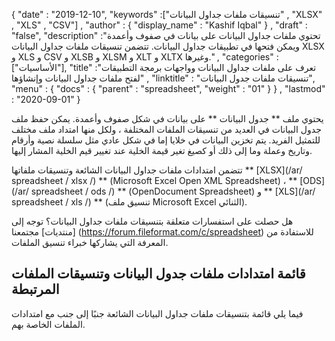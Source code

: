 {
  "date" : "2019-12-10",
  "keywords" :["تنسيقات ملفات جداول البيانات" , "XLSX" , "XLS" , "CSV"] ,
  "author" : {
    "display_name" : "Kashif Iqbal"
} ,
  "draft" : "false",
  "description" :"تحتوي ملفات جداول البيانات على بيانات في صفوف وأعمدة ويمكن فتحها في تطبيقات جداول البيانات. تتضمن تنسيقات ملفات جداول البيانات XLSX و XLS و CSV و XLSB و XLSM و XLT و XLTX وغيرها." ,
  "categories" :["الأساسيات"],
  "title" :"تعرف على ملفات جداول البيانات وواجهات برمجة التطبيقات لفتح ملفات جداول البيانات وإنشاؤها" ,
  "linktitle" : "تنسيقات ملفات جدول البيانات",
  "menu" : {
    "docs" : {
      "parent" : "spreadsheet",
      "weight" : "01"
}
} ,
  "lastmod" : "2020-09-01"
}

يحتوي ملف ** جدول البيانات ** على بيانات في شكل صفوف وأعمدة. يمكن حفظ ملف جدول البيانات في العديد من تنسيقات الملفات المختلفة ، ولكل منها امتداد ملف مختلف للتمثيل الفريد. يتم تخزين البيانات في خلايا إما في شكل عادي مثل سلسلة نصية وأرقام وتاريخ وعملة وما إلى ذلك أو كصيغ تغير قيمة الخلية عند تغيير قيم الخلية المشار إليها.

تتضمن امتدادات ملفات جداول البيانات الشائعة وتنسيقات ملفاتها ** [XLSX](/ar/ spreadsheet / xlsx /) ** (Microsoft Excel Open XML Spreadsheet) ، ** [ODS](/ar/ spreadsheet / ods /) ** (OpenDocument Spreadsheet) و ** [XLS](/ar/ spreadsheet / xls /) ** (تنسيق ملف Microsoft Excel الثنائي).

هل حصلت على استفسارات متعلقة بتنسيقات ملفات جداول البيانات؟ توجه إلى [منتديات] مجتمعنا (https://forum.fileformat.com/c/spreadsheet) للاستفادة من المعرفة التي يشاركها خبراء تنسيق الملفات.

## قائمة امتدادات ملفات جدول البيانات وتنسيقات الملفات المرتبطة

فيما يلي قائمة بتنسيقات ملفات جداول البيانات الشائعة جنبًا إلى جنب مع امتدادات الملفات الخاصة بهم.

